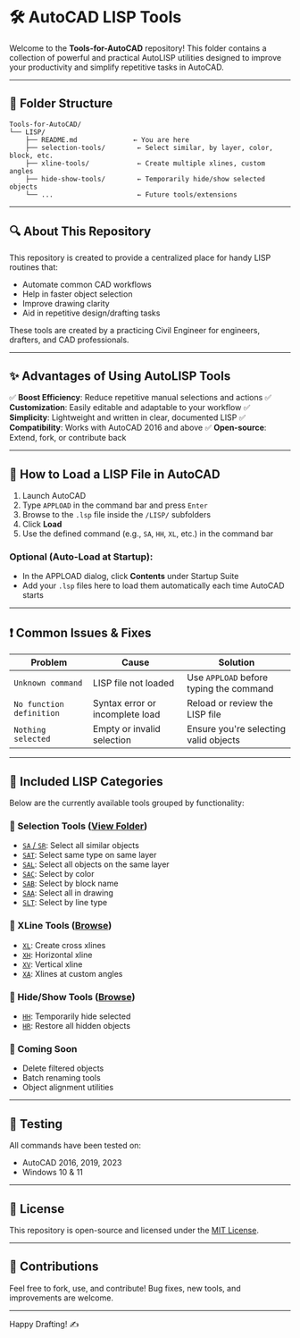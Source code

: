 # 🛠️ AutoCAD LISP Tools

Welcome to the **Tools-for-AutoCAD** repository! This folder contains a collection of powerful and practical AutoLISP utilities designed to improve your productivity and simplify repetitive tasks in AutoCAD.

---

## 📁 Folder Structure

```
Tools-for-AutoCAD/
└── LISP/
    ├── README.md              ← You are here
    ├── selection-tools/        ← Select similar, by layer, color, block, etc.
    ├── xline-tools/            ← Create multiple xlines, custom angles
    ├── hide-show-tools/        ← Temporarily hide/show selected objects
    └── ...                     ← Future tools/extensions
```

---

## 🔍 About This Repository

This repository is created to provide a centralized place for handy LISP routines that:

* Automate common CAD workflows
* Help in faster object selection
* Improve drawing clarity
* Aid in repetitive design/drafting tasks

These tools are created by a practicing Civil Engineer for engineers, drafters, and CAD professionals.

---

## ✨ Advantages of Using AutoLISP Tools

✅ **Boost Efficiency**: Reduce repetitive manual selections and actions
✅ **Customization**: Easily editable and adaptable to your workflow
✅ **Simplicity**: Lightweight and written in clear, documented LISP
✅ **Compatibility**: Works with AutoCAD 2016 and above
✅ **Open-source**: Extend, fork, or contribute back

---

## 🚀 How to Load a LISP File in AutoCAD

1. Launch AutoCAD
2. Type `APPLOAD` in the command bar and press `Enter`
3. Browse to the `.lsp` file inside the `/LISP/` subfolders
4. Click **Load**
5. Use the defined command (e.g., `SA`, `HH`, `XL`, etc.) in the command bar

### Optional (Auto-Load at Startup):

* In the APPLOAD dialog, click **Contents** under Startup Suite
* Add your `.lsp` files here to load them automatically each time AutoCAD starts

---

## ❗ Common Issues & Fixes

| Problem                  | Cause                           | Solution                                |
| ------------------------ | ------------------------------- | --------------------------------------- |
| `Unknown command`        | LISP file not loaded            | Use `APPLOAD` before typing the command |
| `No function definition` | Syntax error or incomplete load | Reload or review the LISP file          |
| `Nothing selected`       | Empty or invalid selection      | Ensure you're selecting valid objects   |

---

## 📆 Included LISP Categories

Below are the currently available tools grouped by functionality:

### 🔹 Selection Tools ([View Folder](./selection-tools/))

* [`SA` / `SR`](./selection-tools/select-similar.lsp): Select all similar objects
* [`SAT`](./selection-tools/select-same-type-layer.lsp): Select same type on same layer
* [`SAL`](./selection-tools/select-same-layer.lsp): Select all objects on the same layer
* [`SAC`](./selection-tools/select-by-color.lsp): Select by color
* [`SAB`](./selection-tools/select-by-block.lsp): Select by block name
* [`SAA`](./selection-tools/select-all.lsp): Select all in drawing
* [`SLT`](./selection-tools/select-line-type.lsp): Select by line type

### 🔹 XLine Tools ([Browse](./xline-tools/))

* [`XL`](./xline-tools/xline-cross.lsp): Create cross xlines
* [`XH`](./xline-tools/xline-horizontal.lsp): Horizontal xline
* [`XV`](./xline-tools/xline-vertical.lsp): Vertical xline
* [`XA`](./xline-tools/xline-angle.lsp): Xlines at custom angles

### 🔹 Hide/Show Tools ([Browse](./hide-show-tools/))

* [`HH`](./hide-show-tools/hide-selected.lsp): Temporarily hide selected
* [`HR`](./hide-show-tools/restore-hidden.lsp): Restore all hidden objects

### 🔹 Coming Soon

* Delete filtered objects
* Batch renaming tools
* Object alignment utilities

---

## 🧪 Testing

All commands have been tested on:

* AutoCAD 2016, 2019, 2023
* Windows 10 & 11

---

## 📄 License

This repository is open-source and licensed under the [MIT License](https://opensource.org/licenses/MIT).

---

## 🤝 Contributions

Feel free to fork, use, and contribute! Bug fixes, new tools, and improvements are welcome.

---

Happy Drafting! ✍️
